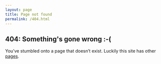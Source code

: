 ```yaml
---
layout: page
title: Page not found
permalink: /404.html
---
```


## 404: Something's gone wrong :-(

You’ve stumbled onto a page that doesn’t exist. Luckily this site has other [pages](/).